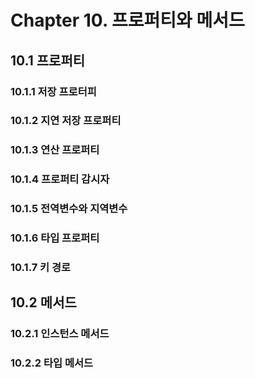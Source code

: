 <h1>Chapter 10. 프로퍼티와 메서드</h1>

<h2>10.1 프로퍼티</h2>

<h3>10.1.1 저장 프로터피</h3>

<h3>10.1.2 지연 저장 프로퍼티</h3>

<h3>10.1.3 연산 프로퍼티</h3>

<h3>10.1.4 프로퍼티 감시자</h3>

<h3>10.1.5 전역변수와 지역변수</h3>

<h3>10.1.6 타입 프로퍼티</h3>

<h3>10.1.7 키 경로</h3>

<h2>10.2 메서드</h2>

<h3>10.2.1 인스턴스 메서드</h3>

<h3>10.2.2 타입 메서드</h3>


